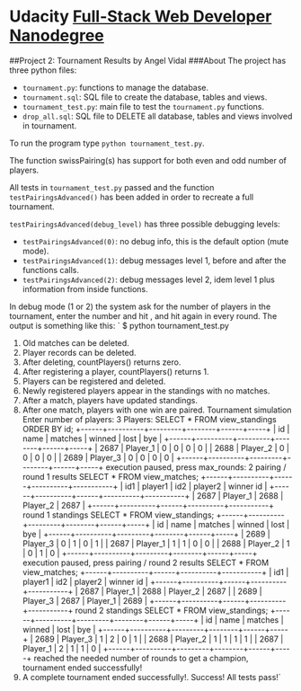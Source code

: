 # Udacity [Full-Stack Web Developer Nanodegree](https://www.udacity.com/course/nd004)
##Project 2: Tournament Results </h2>
by Angel Vidal
###About
The project has three python files:
* `tournament.py`: functions to manage the database.
* `tournament.sql`: SQL file to create the database, tables and views.
* `tournament_test.py`: main file to test the `tournament.py` functions.
* `drop_all.sql`: SQL file to DELETE all database, tables and views involved 
in tournament.

To run the program type `python tournament_test.py`.

The function swissPairing(s) has support for both even and odd number of players.

All tests in `tournament_test.py` passed and the function 
`testPairingsAdvanced()` has been added in order to recreate a full 
tournament.

`testPairingsAdvanced(debug_level)` has three possible debugging levels:
* `testPairingsAdvanced(0)`: no debug info, this is the default option (mute mode).
* `testPairingsAdvanced(1)`: debug messages level 1, before and after the functions calls.
* `testPairingsAdvanced(2)`: debug messages level 2, idem level 1 plus information from inside functions.

In debug mode (1 or 2) the system ask for the number of players in the 
tournament, enter the number and hit <enter>, and hit <enter> again in every round.
The output is something like this:
`
$ python tournament_test.py 
1. Old matches can be deleted.
2. Player records can be deleted.
3. After deleting, countPlayers() returns zero.
4. After registering a player, countPlayers() returns 1.
5. Players can be registered and deleted.
6. Newly registered players appear in the standings with no matches.
7. After a match, players have updated standings.
8. After one match, players with one win are paired.
Tournament simulation
Enter number of players:  3
Players:
SELECT * FROM view_standings ORDER BY id;
+------+----------+---------+--------+------+-----+
|   id | name     | matches | winned | lost | bye |
+------+----------+---------+--------+------+-----+
| 2687 | Player_1 |       0 |      0 |    0 |   0 |
| 2688 | Player_2 |       0 |      0 |    0 |   0 |
| 2689 | Player_3 |       0 |      0 |    0 |   0 |
+------+----------+---------+--------+------+-----+
execution paused, press <ENTER> 
max_rounds:  2
pairing / round 1 results
SELECT * FROM view_matches;
+------+----------+------+----------+-----------+
|  id1 | player1  |  id2 |  player2 | winner id |
+------+----------+------+----------+-----------+
| 2687 | Player_1 | 2688 | Player_2 |      2687 |
+------+----------+------+----------+-----------+
round 1 standings
SELECT * FROM view_standings;
+------+----------+---------+--------+------+-----+
|   id | name     | matches | winned | lost | bye |
+------+----------+---------+--------+------+-----+
| 2689 | Player_3 |       0 |      1 |    0 |   1 |
| 2687 | Player_1 |       1 |      1 |    0 |   0 |
| 2688 | Player_2 |       1 |      0 |    1 |   0 |
+------+----------+---------+--------+------+-----+
execution paused, press <ENTER> 
pairing / round 2 results
SELECT * FROM view_matches;
+------+----------+------+----------+-----------+
|  id1 | player1  |  id2 |  player2 | winner id |
+------+----------+------+----------+-----------+
| 2687 | Player_1 | 2688 | Player_2 |      2687 |
| 2689 | Player_3 | 2687 | Player_1 |      2689 |
+------+----------+------+----------+-----------+
round 2 standings
SELECT * FROM view_standings;
+------+----------+---------+--------+------+-----+
|   id | name     | matches | winned | lost | bye |
+------+----------+---------+--------+------+-----+
| 2689 | Player_3 |       1 |      2 |    0 |   1 |
| 2688 | Player_2 |       1 |      1 |    1 |   1 |
| 2687 | Player_1 |       2 |      1 |    1 |   0 |
+------+----------+---------+--------+------+-----+
reached the needed number of rounds to get a champion, tournament ended successfully! 
9. A complete tournament ended successfully!.
Success!  All tests pass!`
